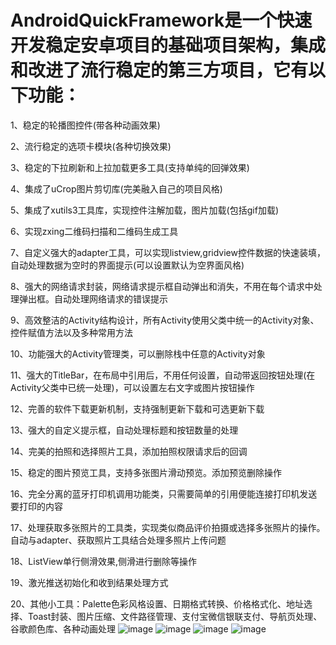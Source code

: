 AndroidQuickFramework是一个快速开发稳定安卓项目的基础项目架构，集成和改进了流行稳定的第三方项目，它有以下功能：
=

1、稳定的轮播图控件(带各种动画效果)

2、流行稳定的选项卡模块(各种切换效果)

3、稳定的下拉刷新和上拉加载更多工具(支持单纯的回弹效果)

4、集成了uCrop图片剪切库(完美融入自己的项目风格)

5、集成了xutils3工具库，实现控件注解加载，图片加载(包括gif加载)

6、实现zxing二维码扫描和二维码生成工具

7、自定义强大的adapter工具，可以实现listview,gridview控件数据的快速装填，自动处理数据为空时的界面提示(可以设置默认为空界面风格)

8、强大的网络请求封装，网络请求提示框自动弹出和消失，不用在每个请求中处理弹出框。自动处理网络请求的错误提示

9、高效整洁的Activity结构设计，所有Activity使用父类中统一的Activity对象、控件赋值方法以及多种常用方法

10、功能强大的Activity管理类，可以删除栈中任意的Activity对象

11、强大的TitleBar，在布局中引用后，不用任何设置，自动带返回按钮处理(在Activity父类中已统一处理)，可以设置左右文字或图片按钮操作

12、完善的软件下载更新机制，支持强制更新下载和可选更新下载

13、强大的自定义提示框，自动处理标题和按钮数量的处理

14、完美的拍照和选择照片工具，添加拍照权限请求后的回调

15、稳定的图片预览工具，支持多张图片滑动预览。添加预览删除操作

16、完全分离的蓝牙打印机调用功能类，只需要简单的引用便能连接打印机发送要打印的内容

17、处理获取多张照片的工具类，实现类似商品评价拍摄或选择多张照片的操作。自动与adapter、获取照片工具结合处理多照片上传问题

18、ListView单行侧滑效果,侧滑进行删除等操作

19、激光推送初始化和收到结果处理方式

20、其他小工具：Palette色彩风格设置、日期格式转换、价格格式化、地址选择、Toast封装、图片压缩、文件路径管理、支付宝微信银联支付、导航页处理、谷歌颜色库、各种动画处理
![image](https://github.com/haiyangzhisheng/AndroidQuickFramework/blob/master/imgdes/1.jpg)
![image](https://github.com/haiyangzhisheng/AndroidQuickFramework/blob/master/imgdes/2.jpg)
![image](https://github.com/haiyangzhisheng/AndroidQuickFramework/blob/master/imgdes/3.jpg)
![image](https://github.com/haiyangzhisheng/AndroidQuickFramework/blob/master/imgdes/4.jpg)